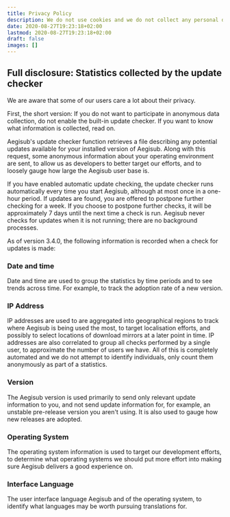 ```yaml
---
title: Privacy Policy
description: We do not use cookies and we do not collect any personal data.
date: 2020-08-27T19:23:18+02:00
lastmod: 2020-08-27T19:23:18+02:00
draft: false
images: []
---
```


## Full disclosure: Statistics collected by the update checker

We are aware that some of our users care a lot about their privacy.

First, the short version: If you do not want to participate in anonymous data collection, do not enable the built-in update checker. If you want to know what information is collected, read on.

Aegisub's update checker function retrieves a file describing any potential updates available for your installed version of Aegisub. Along with this request, some anonymous information about your operating environment are sent, to allow us as developers to better target our efforts, and to loosely gauge how large the Aegisub user base is.

If you have enabled automatic update checking, the update checker runs automatically every time you start Aegisub, although at most once in a one-hour period. If updates are found, you are offered to postpone further checking for a week. If you choose to postpone further checks, it will be approximately 7 days until the next time a check is run. Aegisub never checks for updates when it is not running; there are no background processes.

As of version 3.4.0, the following information is recorded when a check for updates is made:

### Date and time
Date and time are used to group the statistics by time periods and to see trends across time. For example, to track the adoption rate of a new version.

### IP Address
IP addresses are used to are aggregated into geographical regions to track where Aegisub is being used the most, to target localisation efforts, and possibly to select locations of download mirrors at a later point in time. IP addresses are also correlated to group all checks performed by a single user, to approximate the number of users we have. All of this is completely automated and we do not attempt to identify individuals, only count them anonymously as part of a statistics.

### Version
The Aegisub version is used primarily to send only relevant update information to you, and not send update information for, for example, an unstable pre-release version you aren't using. It is also used to gauge how new releases are adopted.

### Operating System
The operating system information is used to target our development efforts, to determine what operating systems we should put more effort into making sure Aegisub delivers a good experience on.

### Interface Language
The user interface language Aegisub and of the operating system, to identify what languages may be worth pursuing translations for.
